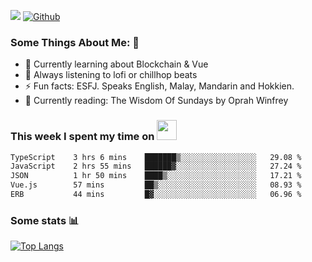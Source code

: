 ![](https://visitor-badge.laobi.icu/badge?page_id=seanho96.seanho96)
[![Github](https://img.shields.io/github/followers/seanho96?label=Follow&style=social)](https://github.com/seanho96)

### Some Things About Me: 👋
- 🌱 Currently learning about Blockchain & Vue
- :musical_note: Always listening to lofi or chillhop beats
- :zap: Fun facts: ESFJ. Speaks English, Malay, Mandarin and Hokkien.
- :book: Currently reading: The Wisdom Of Sundays by Oprah Winfrey

### This week I spent my time on <img src="https://media.giphy.com/media/SvQzkTQb3ZwKcj1QTO/giphy.gif" width="32">

<!--START_SECTION:waka-->

```txt
TypeScript    3 hrs 6 mins    ███████▒░░░░░░░░░░░░░░░░░   29.08 %
JavaScript    2 hrs 55 mins   ██████▓░░░░░░░░░░░░░░░░░░   27.24 %
JSON          1 hr 50 mins    ████▒░░░░░░░░░░░░░░░░░░░░   17.21 %
Vue.js        57 mins         ██▒░░░░░░░░░░░░░░░░░░░░░░   08.93 %
ERB           44 mins         █▓░░░░░░░░░░░░░░░░░░░░░░░   06.96 %
```

<!--END_SECTION:waka-->

### Some stats 📊

[![Top Langs](https://github-readme-stats.vercel.app/api/top-langs/?username=seanho96&layout=compact&theme=graywhite)](https://github.com/anuraghazra/github-readme-stats)
<br/>
<!-- ![GitHub stats](https://github-readme-stats.vercel.app/api?username=seanho96&show_icons=true&theme=graywhite)-->

